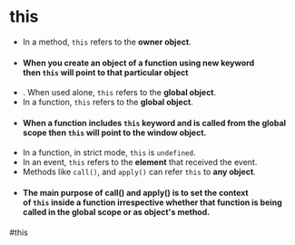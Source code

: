 # this

-   In a method, `this` refers to the **owner object**.
- #### When you create an object of a function using new keyword then `this` will point to that particular object
- .  When used alone, `this` refers to the **global object**.
-   In a function, `this` refers to the **global object**.
- #### When a function includes `this` keyword and is called from the global scope then `this` will point to the window object.
- In a function, in strict mode, `this` is `undefined`.
-   In an event, `this` refers to the **element** that received the event.
-   Methods like `call()`, and `apply()` can refer `this` to **any object**.
- #### The main purpose of call() and apply() is to set the context of `this` inside a function irrespective whether that function is being called in the global scope or as object's method.

#this
